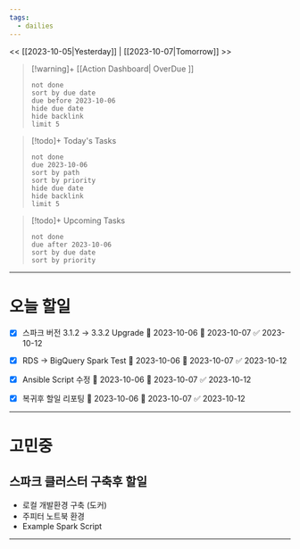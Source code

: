 ```yaml
---
tags:
  - dailies
---
```

<< [[2023-10-05|Yesterday]] | [[2023-10-07|Tomorrow]] >>

> [!warning]+ [[Action Dashboard| OverDue ]]
> ```tasks
> not done
> sort by due date
> due before 2023-10-06
> hide due date
> hide backlink
> limit 5
> ```

> [!todo]+ Today's Tasks
> ```tasks
> not done
> due 2023-10-06
> sort by path
> sort by priority
> hide due date
> hide backlink
> limit 5
> ```

> [!todo]+ Upcoming Tasks
> ```tasks  
> not done  
> due after 2023-10-06  
> sort by due date
> sort by priority  

---

# 오늘 할일
- [x] 스파크 버전 3.1.2 → 3.3.2 Upgrade 🛫 2023-10-06 📅 2023-10-07 ✅ 2023-10-12
- [x] RDS → BigQuery Spark Test 🛫 2023-10-06 📅 2023-10-07 ✅ 2023-10-12
- [x] Ansible Script 수정 🛫 2023-10-06 📅 2023-10-07 ✅ 2023-10-12
- [x] 복귀후 할일 리포팅 🛫 2023-10-06 📅 2023-10-07 ✅ 2023-10-12




---

# 고민중
## 스파크 클러스터 구축후 할일
- 로컬 개발환경 구축 (도커)
- 주피터 노트북 환경
- Example Spark Script 

---
